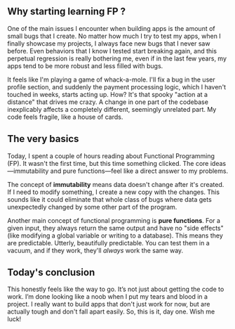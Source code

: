## Why starting learning FP ?
One of the main issues I encounter when building apps is the amount of small bugs that I create. No matter how much I try to test my apps, when I finally showcase my projects, I always face new bugs that I never saw before. Even behaviors that I know I tested start breaking again, and this perpetual regression is really bothering me, even if in the last few years, my apps tend to be more robust and less filled with bugs.

It feels like I'm playing a game of whack-a-mole. I'll fix a bug in the user profile section, and suddenly the payment processing logic, which I haven't touched in weeks, starts acting up. How? It's that spooky "action at a distance" that drives me crazy. A change in one part of the codebase inexplicably affects a completely different, seemingly unrelated part. My code feels fragile, like a house of cards.

## The very basics
Today, I spent a couple of hours reading about Functional Programming (FP). It wasn't the first time, but this time something clicked. The core ideas—immutability and pure functions—feel like a direct answer to my problems.

The concept of **immutability** means data doesn't change after it's created. If I need to modify something, I create a new copy with the changes. This sounds like it could eliminate that whole class of bugs where data gets unexpectedly changed by some other part of the program.

Another main concept of functional programming is **pure functions**. For a given input, they always return the same output and have no "side effects" (like modifying a global variable or writing to a database). This means they are predictable. Utterly, beautifully predictable. You can test them in a vacuum, and if they work, they'll _always_ work the same way.

## Today's conclusion
This honestly feels like the way to go. It’s not just about getting the code to work. I’m done looking like a noob when I put my tears and blood in a project. I really want to build apps that don't just work for now, but are actually tough and don't fall apart easily. So, this is it, day one. Wish me luck!